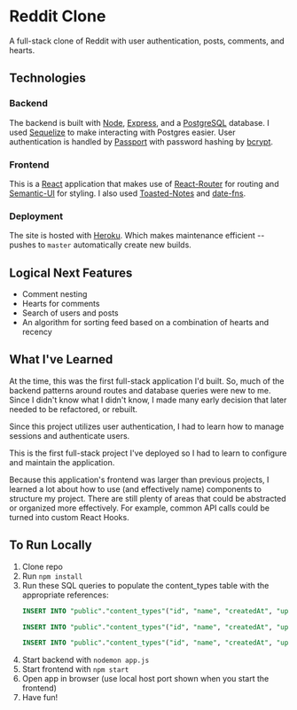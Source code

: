 # Reddit Clone

A full-stack clone of Reddit with user authentication, posts, comments, and hearts.

## Technologies

### Backend

The backend is built with [Node](https://nodejs.org/en/), [Express](https://expressjs.com/), and a [PostgreSQL](https://www.postgresql.org/) database. I used [Sequelize](https://sequelize.org/) to make interacting with Postgres easier. User authentication is handled by [Passport](http://www.passportjs.org/) with password hashing by [bcrypt](https://www.npmjs.com/package/bcrypt).

### Frontend

This is a [React](https://reactjs.org/) application that makes use of [React-Router](https://reactrouter.com/web/guides/quick-start) for routing and [Semantic-UI](https://react.semantic-ui.com/) for styling. I also used [Toasted-Notes](https://toasted-notes.netlify.app/) and [date-fns](https://www.npmjs.com/package/date-fns).

### Deployment

The site is hosted with [Heroku](https://www.heroku.com/home). Which makes maintenance efficient -- pushes to `master` automatically create new builds.

## Logical Next Features

- Comment nesting
- Hearts for comments
- Search of users and posts
- An algorithm for sorting feed based on a combination of hearts and recency

## What I've Learned

At the time, this was the first full-stack application I'd built. So, much of the backend patterns around routes and database queries were new to me. Since I didn't know what I didn't know, I made many early decision that later needed to be refactored, or rebuilt.

Since this project utilizes user authentication, I had to learn how to manage sessions and authenticate users.

This is the first full-stack project I've deployed so I had to learn to configure and maintain the application.

Because this application's frontend was larger than previous projects, I learned a lot about how to use (and effectively name) components to structure my project. There are still plenty of areas that could be abstracted or organized more effectively. For example, common API calls could be turned into custom React Hooks.

## To Run Locally

1. Clone repo
2. Run `npm install`
3. Run these SQL queries to populate the content_types table with the appropriate references:
    ```SQL
    INSERT INTO "public"."content_types"("id", "name", "createdAt", "updatedAt") VALUES(4, 'post', '2020-08-18 10:04:18.44343-07', '2020-08-18 10:04:18.44343-07') RETURNING "id", "name", "createdAt", "updatedAt";
    ```
    ```SQL
    INSERT INTO "public"."content_types"("id", "name", "createdAt", "updatedAt") VALUES(5, 'comment', '2020-08-18 10:04:18.44343-07', '2020-08-18 10:04:18.44343-07') RETURNING "id", "name", "createdAt", "updatedAt";`
    ```
    ```SQL
    INSERT INTO "public"."content_types"("id", "name", "createdAt", "updatedAt") VALUES(7, 'heart', '2020-08-18 10:04:18.44343-07', '2020-08-18 10:04:18.44343-07') RETURNING "id", "name", "createdAt", "updatedAt";
    ```
4. Start backend with `nodemon app.js`
5. Start frontend with `npm start`
6. Open app in browser (use local host port shown when you start the frontend)
7. Have fun!
